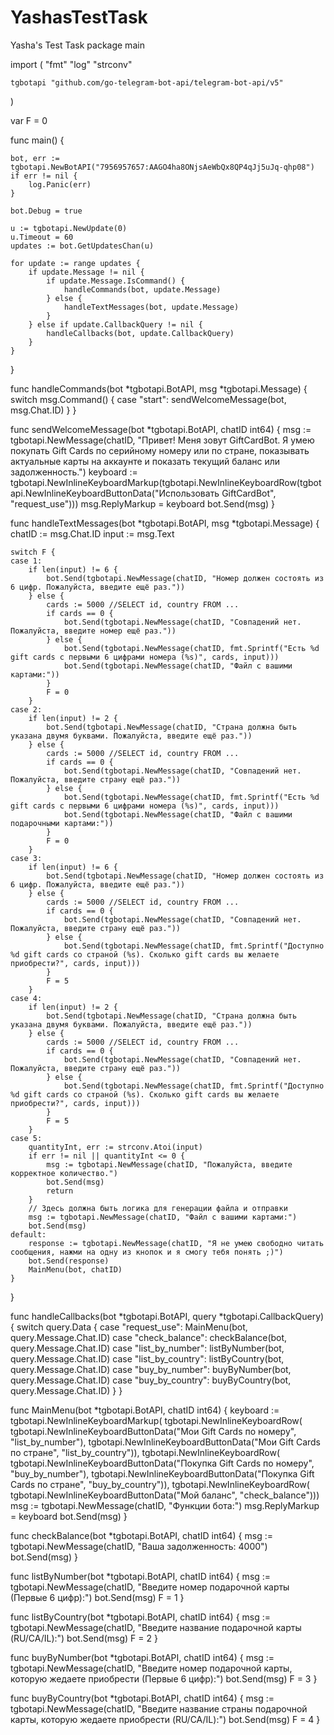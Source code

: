 # YashasTestTask
Yasha's Test Task
package main

import (
	"fmt"
	"log"
	"strconv"

	tgbotapi "github.com/go-telegram-bot-api/telegram-bot-api/v5"
)

var F = 0

func main() {

	bot, err := tgbotapi.NewBotAPI("7956957657:AAGO4ha8ONjsAeWbQx8QP4qJj5uJq-qhp08")
	if err != nil {
		log.Panic(err)
	}

	bot.Debug = true

	u := tgbotapi.NewUpdate(0)
	u.Timeout = 60
	updates := bot.GetUpdatesChan(u)

	for update := range updates {
		if update.Message != nil {
			if update.Message.IsCommand() {
				handleCommands(bot, update.Message)
			} else {
				handleTextMessages(bot, update.Message)
			}
		} else if update.CallbackQuery != nil {
			handleCallbacks(bot, update.CallbackQuery)
		}
	}
}

func handleCommands(bot *tgbotapi.BotAPI, msg *tgbotapi.Message) {
	switch msg.Command() {
	case "start":
		sendWelcomeMessage(bot, msg.Chat.ID)
	}
}

func sendWelcomeMessage(bot *tgbotapi.BotAPI, chatID int64) {
	msg := tgbotapi.NewMessage(chatID, "Привет! Меня зовут GiftCardBot. Я умею покупать Gift Cards по серийному номеру или по стране, показывать актуальные карты на аккаунте и показать текущий баланс или задолженность.")
	keyboard := tgbotapi.NewInlineKeyboardMarkup(tgbotapi.NewInlineKeyboardRow(tgbotapi.NewInlineKeyboardButtonData("Использовать GiftCardBot", "request_use")))
	msg.ReplyMarkup = keyboard
	bot.Send(msg)
}

func handleTextMessages(bot *tgbotapi.BotAPI, msg *tgbotapi.Message) {
	chatID := msg.Chat.ID
	input := msg.Text

	switch F {
	case 1:
		if len(input) != 6 {
			bot.Send(tgbotapi.NewMessage(chatID, "Номер должен состоять из 6 цифр. Пожалуйста, введите ещё раз."))
		} else {
			cards := 5000 //SELECT id, country FROM ...
			if cards == 0 {
				bot.Send(tgbotapi.NewMessage(chatID, "Совпадений нет. Пожалуйста, введите номер ещё раз."))
			} else {
				bot.Send(tgbotapi.NewMessage(chatID, fmt.Sprintf("Есть %d gift cards с первыми 6 цифрами номера (%s)", cards, input)))
				bot.Send(tgbotapi.NewMessage(chatID, "Файл с вашими картами:"))
			}
			F = 0
		}
	case 2:
		if len(input) != 2 {
			bot.Send(tgbotapi.NewMessage(chatID, "Страна должна быть указана двумя буквами. Пожалуйста, введите ещё раз."))
		} else {
			cards := 5000 //SELECT id, country FROM ...
			if cards == 0 {
				bot.Send(tgbotapi.NewMessage(chatID, "Совпадений нет. Пожалуйста, введите страну ещё раз."))
			} else {
				bot.Send(tgbotapi.NewMessage(chatID, fmt.Sprintf("Есть %d gift cards с первыми 6 цифрами номера (%s)", cards, input)))
				bot.Send(tgbotapi.NewMessage(chatID, "Файл с вашими подарочными картами:"))
			}
			F = 0
		}
	case 3:
		if len(input) != 6 {
			bot.Send(tgbotapi.NewMessage(chatID, "Номер должен состоять из 6 цифр. Пожалуйста, введите ещё раз."))
		} else {
			cards := 5000 //SELECT id, country FROM ...
			if cards == 0 {
				bot.Send(tgbotapi.NewMessage(chatID, "Совпадений нет. Пожалуйста, введите страну ещё раз."))
			} else {
				bot.Send(tgbotapi.NewMessage(chatID, fmt.Sprintf("Доступно %d gift cards со страной (%s). Сколько gift cards вы желаете приобрести?", cards, input)))
			}
			F = 5
		}
	case 4:
		if len(input) != 2 {
			bot.Send(tgbotapi.NewMessage(chatID, "Страна должна быть указана двумя буквами. Пожалуйста, введите ещё раз."))
		} else {
			cards := 5000 //SELECT id, country FROM ...
			if cards == 0 {
				bot.Send(tgbotapi.NewMessage(chatID, "Совпадений нет. Пожалуйста, введите страну ещё раз."))
			} else {
				bot.Send(tgbotapi.NewMessage(chatID, fmt.Sprintf("Доступно %d gift cards со страной (%s). Сколько gift cards вы желаете приобрести?", cards, input)))
			}
			F = 5
		}
	case 5:
		quantityInt, err := strconv.Atoi(input)
		if err != nil || quantityInt <= 0 {
			msg := tgbotapi.NewMessage(chatID, "Пожалуйста, введите корректное количество.")
			bot.Send(msg)
			return
		}
		// Здесь должна быть логика для генерации файла и отправки
		msg := tgbotapi.NewMessage(chatID, "Файл с вашими картами:")
		bot.Send(msg)
	default:
		response := tgbotapi.NewMessage(chatID, "Я не умею свободно читать сообщения, нажми на одну из кнопок и я смогу тебя понять ;)")
		bot.Send(response)
		MainMenu(bot, chatID)
	}
}

func handleCallbacks(bot *tgbotapi.BotAPI, query *tgbotapi.CallbackQuery) {
	switch query.Data {
	case "request_use":
		MainMenu(bot, query.Message.Chat.ID)
	case "check_balance":
		checkBalance(bot, query.Message.Chat.ID)
	case "list_by_number":
		listByNumber(bot, query.Message.Chat.ID)
	case "list_by_country":
		listByCountry(bot, query.Message.Chat.ID)
	case "buy_by_number":
		buyByNumber(bot, query.Message.Chat.ID)
	case "buy_by_country":
		buyByCountry(bot, query.Message.Chat.ID)
	}
}

func MainMenu(bot *tgbotapi.BotAPI, chatID int64) {
	keyboard := tgbotapi.NewInlineKeyboardMarkup(
		tgbotapi.NewInlineKeyboardRow(
			tgbotapi.NewInlineKeyboardButtonData("Мои Gift Cards по номеру", "list_by_number"),
			tgbotapi.NewInlineKeyboardButtonData("Мои Gift Cards по стране", "list_by_country")),
		tgbotapi.NewInlineKeyboardRow(
			tgbotapi.NewInlineKeyboardButtonData("Покупка Gift Cards по номеру", "buy_by_number"),
			tgbotapi.NewInlineKeyboardButtonData("Покупка Gift Cards по стране", "buy_by_country")),
		tgbotapi.NewInlineKeyboardRow(
			tgbotapi.NewInlineKeyboardButtonData("Мой баланс", "check_balance")))
	msg := tgbotapi.NewMessage(chatID, "Функции бота:")
	msg.ReplyMarkup = keyboard
	bot.Send(msg)
}

func checkBalance(bot *tgbotapi.BotAPI, chatID int64) {
	msg := tgbotapi.NewMessage(chatID, "Ваша задолженность: 4000")
	bot.Send(msg)
}

func listByNumber(bot *tgbotapi.BotAPI, chatID int64) {
	msg := tgbotapi.NewMessage(chatID, "Введите номер подарочной карты (Первые 6 цифр):")
	bot.Send(msg)
	F = 1
}

func listByCountry(bot *tgbotapi.BotAPI, chatID int64) {
	msg := tgbotapi.NewMessage(chatID, "Введите название подарочной карты (RU/CA/IL):")
	bot.Send(msg)
	F = 2
}

func buyByNumber(bot *tgbotapi.BotAPI, chatID int64) {
	msg := tgbotapi.NewMessage(chatID, "Введите номер подарочной карты, которую жедаете приобрести (Первые 6 цифр):")
	bot.Send(msg)
	F = 3
}

func buyByCountry(bot *tgbotapi.BotAPI, chatID int64) {
	msg := tgbotapi.NewMessage(chatID, "Введите название страны подарочной карты, которую жедаете приобрести (RU/CA/IL):")
	bot.Send(msg)
	F = 4
}
